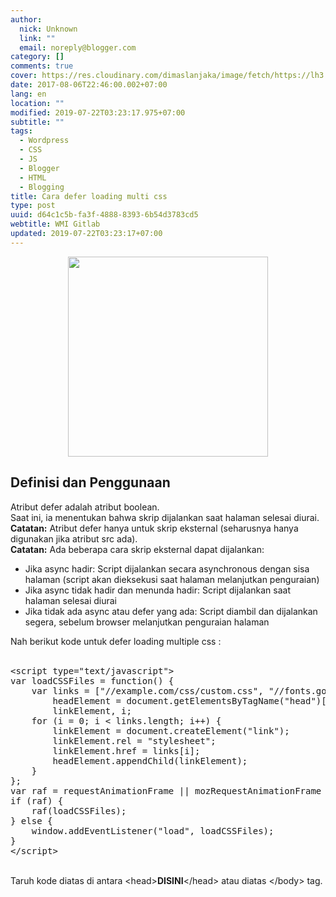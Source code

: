```yaml
---
author:
  nick: Unknown
  link: ""
  email: noreply@blogger.com
category: []
comments: true
cover: https://res.cloudinary.com/dimaslanjaka/image/fetch/https://lh3.googleusercontent.com/proxy/osOBUo2W1kAeTZxgpk8ucxEhICG8CgcH-6-x1tgh_Lxix6DZhYKY3HTQlsK63ZE9LLsWprBq83sOK4iqA9g1N_QAe53OJE0CALp9aT3CA6MYQfh_w8fpZyb_J1k6mOcngON_epxQsKM_lRE=w384-h384-nc
date: 2017-08-06T22:46:00.002+07:00
lang: en
location: ""
modified: 2019-07-22T03:23:17.975+07:00
subtitle: ""
tags:
  - Wordpress
  - CSS
  - JS
  - Blogger
  - HTML
  - Blogging
title: Cara defer loading multi css
type: post
uuid: d64c1c5b-fa3f-4888-8393-6b54d3783cd5
webtitle: WMI Gitlab
updated: 2019-07-22T03:23:17+07:00
---
```


<div class="separator" style="clear: both; text-align: center;"><a href="https://res.cloudinary.com/dimaslanjaka/image/fetch/https://lh3.googleusercontent.com/proxy/osOBUo2W1kAeTZxgpk8ucxEhICG8CgcH-6-x1tgh_Lxix6DZhYKY3HTQlsK63ZE9LLsWprBq83sOK4iqA9g1N_QAe53OJE0CALp9aT3CA6MYQfh_w8fpZyb_J1k6mOcngON_epxQsKM_lRE=w384-h384-nc" imageanchor="1" style="margin-left: 1em; margin-right: 1em;" rel="noopener noreferer nofollow"><img border="0" data-original-height="384" data-original-width="384" height="320" src="https://res.cloudinary.com/dimaslanjaka/image/fetch/https://lh3.googleusercontent.com/proxy/osOBUo2W1kAeTZxgpk8ucxEhICG8CgcH-6-x1tgh_Lxix6DZhYKY3HTQlsK63ZE9LLsWprBq83sOK4iqA9g1N_QAe53OJE0CALp9aT3CA6MYQfh_w8fpZyb_J1k6mOcngON_epxQsKM_lRE=w384-h384-nc" width="320"></a></div><h2>Definisi dan Penggunaan</h2>Atribut defer adalah atribut boolean.<br>Saat ini, ia menentukan bahwa skrip dijalankan saat halaman selesai diurai.<br><strong>Catatan:</strong> Atribut defer hanya untuk skrip eksternal (seharusnya hanya digunakan jika atribut src ada).<br><strong>Catatan:</strong> Ada beberapa cara skrip eksternal dapat dijalankan:<br><ul><li> Jika async hadir: Script dijalankan secara asynchronous dengan sisa halaman (script akan dieksekusi saat halaman melanjutkan penguraian) </li><li> Jika async tidak hadir dan menunda hadir: Script dijalankan saat halaman selesai diurai </li><li> Jika tidak ada async atau defer yang ada: Script diambil dan dijalankan segera, sebelum browser melanjutkan penguraian halaman </li></ul><div>Nah berikut kode untuk defer loading multiple css :</div><div><br></div><pre>&lt;script type="text/javascript"&gt;<br>var loadCSSFiles = function() {<br>    var links = ["//example.com/css/custom.css", "//fonts.googleapis.com/css?family=PT+Sans", "//maxcdn.bootstrapcdn.com/font-awesome/4.3.0/css/font-awesome.min.css"],<br>        headElement = document.getElementsByTagName("head")[0],<br>        linkElement, i;<br>    for (i = 0; i &lt; links.length; i++) {<br>        linkElement = document.createElement("link");<br>        linkElement.rel = "stylesheet";<br>        linkElement.href = links[i];<br>        headElement.appendChild(linkElement);<br>    }<br>};<br>var raf = requestAnimationFrame || mozRequestAnimationFrame || webkitRequestAnimationFrame || msRequestAnimationFrame;<br>if (raf) {<br>    raf(loadCSSFiles);<br>} else {<br>    window.addEventListener("load", loadCSSFiles);<br>}<br>&lt;/script&gt;</pre><br>Taruh kode diatas di antara &lt;head&gt;<b>DISINI</b>&lt;/head&gt; atau diatas &lt;/body&gt; tag.<script>document.querySelectorAll("pre,code");
  pretext.forEach(function (el) {
    el.classList.toggle("notranslate", true);
  });</script><script>document.querySelectorAll("pre,code");
  pretext.forEach(function (el) {
    el.classList.toggle("notranslate", true);
  });</script>